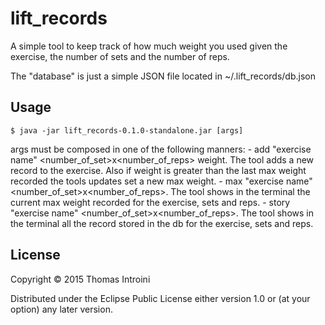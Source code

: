 # lift_records

A simple tool to keep track of how much weight you used given the exercise, the number of sets and the number of reps.

The "database" is just a simple JSON file located in ~/.lift_records/db.json

## Usage

    $ java -jar lift_records-0.1.0-standalone.jar [args]

args must be composed in one of the following manners:
    - add "exercise name" <number_of_set>x<number_of_reps> weight. The tool adds a new record to the exercise. Also if weight is greater than the last max weight recorded the tools updates set a new max weight.
    - max "exercise name" <number_of_set>x<number_of_reps>. The tool shows in the terminal the current max weight recorded for the exercise, sets and reps.
    - story "exercise name" <number_of_set>x<number_of_reps>. The tool shows in the terminal all the record stored in the db for the exercise, sets and reps.

## License

Copyright © 2015 Thomas Introini

Distributed under the Eclipse Public License either version 1.0 or (at
your option) any later version.
